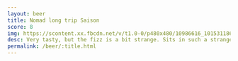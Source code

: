 ```yaml
---
layout: beer
title: Nomad long trip Saison
score: 8
img: https://scontent.xx.fbcdn.net/v/t1.0-0/p480x480/10986616_10153118669198745_2610490748271486451_n.jpg?oh=558c12c6a7e1934daf2f9dc1e6ba1cb8&oe=58D636C3
desc: Very tasty, but the fizz is a bit strange. Sits in such a strange middle ground but I want more
permalink: /beer/:title.html
---
```

